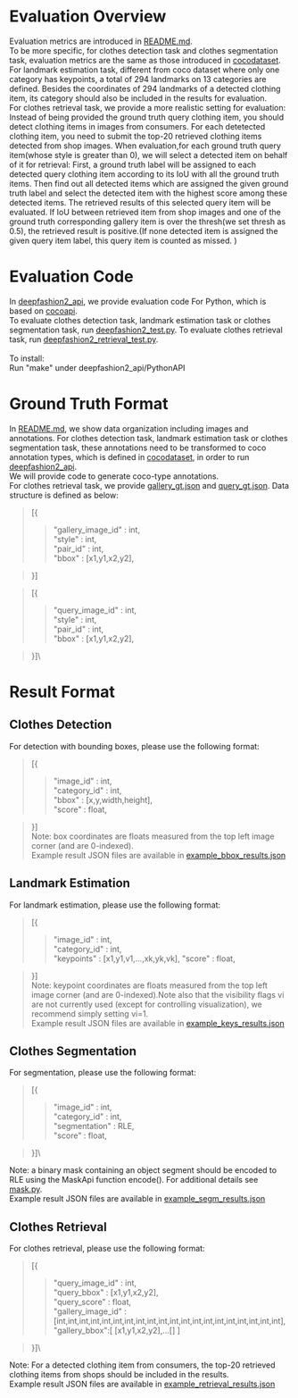# Evaluation Overview
Evaluation metrics are introduced in [README.md](https://github.com/switchablenorms/DeepFashion2/blob/master/README.md).\
To be more specific, for clothes detection task and clothes segmentation task, evaluation metrics are the same as those introduced 
in [cocodataset](http://cocodataset.org/#home). For landmark estimation task, different from coco dataset where only one category has keypoints, a total of 294 landmarks on 13 categories are defined. Besides the coordinates of 294 landmarks of a detected clothing item, its category should also be included in the results for evaluation.\
For clothes retrieval task, we provide a more realistic setting for evaluation: Instead of being provided the ground truth query clothing item, you should detect clothing items in images from consumers. For each detetected clothing item, you need to submit the top-20 retrieved clothing items detected from shop images. When evaluation,for each ground truth query item(whose style is greater than 0), we will select a detected item on behalf of it for retrieval: First, a ground truth label will be assigned to each detected query clothing item according to its IoU with all the ground truth items. Then find out all detected items which are assigned the given ground truth label and select the detected item with the highest score among these detected items. The retrieved results of this selected query item will be evaluated. If IoU between retrieved item from shop images and one of the ground truth corresponding gallery item is over the thresh(we set thresh as 0.5), the retrieved result is positive.(If none detected item is assigned the given query item label, this query item is counted as missed. )

# Evaluation Code
In [deepfashion2_api](https://github.com/switchablenorms/DeepFashion2/tree/master/deepfashion2_api), we provide evaluation code
For Python, which is based on [cocoapi](https://github.com/cocodataset/cocoapi).\
To evaluate clothes detection task, landmark estimation task or clothes segmentation task, run [deepfashion2_test.py](https://github.com/switchablenorms/DeepFashion2/blob/master/deepfashion2_api/PythonAPI/deepfashion2_test.py). To evaluate
clothes retrieval task, run [deepfashion2_retrieval_test.py](https://github.com/switchablenorms/DeepFashion2/blob/master/deepfashion2_api/PythonAPI/deepfashion2_retrieval_test.py).\
\
To install:\
Run "make" under deepfashion2_api/PythonAPI
# Ground Truth Format
In [README.md](https://github.com/switchablenorms/DeepFashion2/blob/master/README.md), we show data organization including 
images and annotations. For clothes detection task, landmark estimation task or clothes segmentation task, these annotations need to be transformed to coco annotation types, which is defined in [cocodataset](
http://cocodataset.org/#format-data), in order to run [deepfashion2_api](https://github.com/switchablenorms/DeepFashion2/tree/master/deepfashion2_api). \
We will provide code to generate coco-type annotations.\
For clothes retrieval task, we provide [gallery_gt.json](https://github.com/switchablenorms/DeepFashion2/blob/master/evaluation/gallery_gt.json) and [query_gt.json](https://github.com/switchablenorms/DeepFashion2/blob/master/evaluation/query_gt.json). Data structure is defined as below:
>[{
>>"gallery_image_id" : int,\
>>"style" : int,\
>>"pair_id" : int,\
>>"bbox" : [x1,y1,x2,y2],


>}]

>[{
>>"query_image_id" : int,\
>>"style" : int,\
>>"pair_id" : int,\
>>"bbox" : [x1,y1,x2,y2],


>}]\

# Result Format
## Clothes Detection
For detection with bounding boxes, please use the following format:
>[{
>>"image_id" : int,\
>>"category_id" : int,\
>>"bbox" : [x,y,width,height],\
>>"score" : float,

>}]\
Note: box coordinates are floats measured from the top left image corner (and are 0-indexed).\
Example result JSON files are available in [example_bbox_results.json](https://github.com/switchablenorms/DeepFashion2/blob/master/evaluation/example/example_bbox_results.json)

## Landmark Estimation
For landmark estimation, please use the following format:
>[{
>>"image_id" : int,\
>>"category_id" : int,\
>>"keypoints" : [x1,y1,v1,...,xk,yk,vk],
>>"score" : float,

>}]\
Note: keypoint coordinates are floats measured from the top left image corner (and are 0-indexed).Note also that the visibility flags vi are not currently used (except for controlling visualization), we recommend simply setting vi=1.\
Example result JSON files are available in [example_keys_results.json](https://github.com/switchablenorms/DeepFashion2/blob/master/evaluation/example/example_keys_results.json)



## Clothes Segmentation
For segmentation, please use the following format:
>[{
>>"image_id" : int,\
>>"category_id" : int,\
>>"segmentation" : RLE,\
>>"score" : float,

>}]\

Note: a binary mask containing an object segment should be encoded to RLE using the MaskApi function encode(). For additional details see [mask.py](https://github.com/switchablenorms/DeepFashion2/blob/master/deepfashion2_api/PythonAPI/pycocotools/mask.py). \
Example result JSON files are available in [example_segm_results.json](https://github.com/switchablenorms/DeepFashion2/blob/master/evaluation/example/example_segm_results.json)


## Clothes Retrieval
For clothes retrieval, please use the following format:
>[{
>>"query_image_id" : int,\
>>"query_bbox" : [x1,y1,x2,y2],\
>>"query_score" : float,\
>>"gallery_image_id" : [int,int,int,int,int,int,int,int,int,int,int,int,int,int,int,int,int,int,int,int],\
>>"gallery_bbox":[ [x1,y1,x2,y2],...[] ]

>}]\

Note: For a detected clothing item from consumers, the top-20 retrieved clothing items from shops should be included in the 
results.\
Example result JSON files are available in [example_retrieval_results.json](https://github.com/switchablenorms/DeepFashion2/blob/master/evaluation/example/example_retrieval_results.json)

